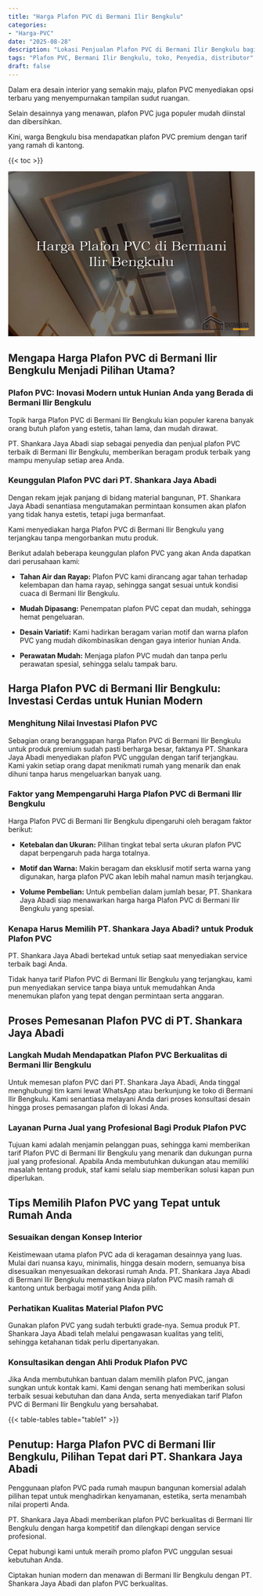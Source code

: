 ```yaml
---
title: "Harga Plafon PVC di Bermani Ilir Bengkulu"
categories: 
- "Harga-PVC"
date: "2025-08-28"
description: "Lokasi Penjualan Plafon PVC di Bermani Ilir Bengkulu bagi tempat tinggal, kantor, dan gerai. Panel terbaik, variasi motif, variasi warna modern, dengan layanan pemasangan ditangani oleh tim ahli serta garansi resmi!|Layanan distribusi Plafon PVC di Bermani Ilir Bengkulu untuk keperluan rumah, office, atau ritel, dengan panel unggulan dan pemasangan oleh teknisi berpengalaman serta garansi resmi.|Alternatif Plafon PVC di Bermani Ilir Bengkulu yang terbukti bagi rumah, kantor, dan gerai, dengan material berkualitas dan penempatan ditangani oleh tenaga ahli ahli dan jaminan resmi.|Distribusi Plafon PVC di Bermani Ilir Bengkulu untuk hunian, office, dan gerai, beserta material terbaik dan pemasangan oleh tenaga ahli berpengalaman, lengkap dengan kepastian resmi.}"
tags: "Plafon PVC, Bermani Ilir Bengkulu, toko, Penyedia, distributor"
draft: false
---
```


Dalam era desain interior yang semakin maju, plafon PVC menyediakan opsi terbaru yang menyempurnakan tampilan sudut ruangan.

Selain desainnya yang menawan, plafon PVC juga populer mudah diinstal dan dibersihkan.

Kini, warga Bengkulu bisa mendapatkan plafon PVC premium dengan tarif yang ramah di kantong.

{{< toc >}}

![Harga Plafon PVC di Bermani Ilir Bengkulu](/images/Harga-PVC/Harga-Plafon-PVC-di-Bermani-Ilir-Bengkulu.png)


## Mengapa Harga Plafon PVC di Bermani Ilir Bengkulu Menjadi Pilihan Utama?

### Plafon PVC: Inovasi Modern untuk Hunian Anda yang Berada di Bermani Ilir Bengkulu

Topik harga Plafon PVC di Bermani Ilir Bengkulu kian populer karena banyak orang butuh plafon yang estetis, tahan lama, dan mudah dirawat.

PT. Shankara Jaya Abadi siap sebagai penyedia dan penjual plafon PVC terbaik di Bermani Ilir Bengkulu, memberikan beragam produk terbaik yang mampu menyulap setiap area Anda.

### Keunggulan Plafon PVC dari PT. Shankara Jaya Abadi

Dengan rekam jejak panjang di bidang material bangunan, PT. Shankara Jaya Abadi senantiasa mengutamakan permintaan konsumen akan plafon yang tidak hanya estetis, tetapi juga bermanfaat.

Kami menyediakan harga Plafon PVC di Bermani Ilir Bengkulu yang terjangkau tanpa mengorbankan mutu produk.

Berikut adalah beberapa keunggulan plafon PVC yang akan Anda dapatkan dari perusahaan kami:

- **Tahan Air dan Rayap:** Plafon PVC kami dirancang agar tahan terhadap kelembapan dan hama rayap, sehingga sangat sesuai untuk kondisi cuaca di Bermani Ilir Bengkulu.

- **Mudah Dipasang:** Penempatan plafon PVC cepat dan mudah, sehingga hemat pengeluaran.

- **Desain Variatif:** Kami hadirkan beragam varian motif dan warna plafon PVC yang mudah dikombinasikan dengan gaya interior hunian Anda.

- **Perawatan Mudah:** Menjaga plafon PVC mudah dan tanpa perlu perawatan spesial, sehingga selalu tampak baru.

## Harga Plafon PVC di Bermani Ilir Bengkulu: Investasi Cerdas untuk Hunian Modern

### Menghitung Nilai Investasi Plafon PVC

Sebagian orang beranggapan harga Plafon PVC di Bermani Ilir Bengkulu untuk produk premium sudah pasti berharga besar, faktanya PT. Shankara Jaya Abadi menyediakan plafon PVC unggulan dengan tarif terjangkau. Kami yakin setiap orang dapat menikmati rumah yang menarik dan enak dihuni tanpa harus mengeluarkan banyak uang.

### Faktor yang Mempengaruhi Harga Plafon PVC di Bermani Ilir Bengkulu

Harga Plafon PVC di Bermani Ilir Bengkulu dipengaruhi oleh beragam faktor berikut:

- **Ketebalan dan Ukuran:** Pilihan tingkat tebal serta ukuran plafon PVC dapat berpengaruh pada harga totalnya.

- **Motif dan Warna:** Makin beragam dan eksklusif motif serta warna yang digunakan, harga plafon PVC akan lebih mahal namun masih terjangkau.

- **Volume Pembelian:** Untuk pembelian dalam jumlah besar, PT. Shankara Jaya Abadi siap menawarkan harga harga Plafon PVC di Bermani Ilir Bengkulu yang spesial.

### Kenapa Harus Memilih PT. Shankara Jaya Abadi? untuk Produk Plafon PVC

PT. Shankara Jaya Abadi bertekad untuk setiap saat menyediakan service terbaik bagi Anda.

Tidak hanya tarif Plafon PVC di Bermani Ilir Bengkulu yang terjangkau, kami pun menyediakan service tanpa biaya untuk memudahkan Anda menemukan plafon yang tepat dengan permintaan serta anggaran.

## Proses Pemesanan Plafon PVC di PT. Shankara Jaya Abadi

### Langkah Mudah Mendapatkan Plafon PVC Berkualitas di Bermani Ilir Bengkulu

Untuk memesan plafon PVC dari PT. Shankara Jaya Abadi, Anda tinggal menghubungi tim kami lewat WhatsApp atau berkunjung ke toko di Bermani Ilir Bengkulu. Kami senantiasa melayani Anda dari proses konsultasi desain hingga proses pemasangan plafon di lokasi Anda.

### Layanan Purna Jual yang Profesional Bagi Produk Plafon PVC

Tujuan kami adalah menjamin pelanggan puas, sehingga kami memberikan tarif Plafon PVC di Bermani Ilir Bengkulu yang menarik dan dukungan purna jual yang profesional. Apabila Anda membutuhkan dukungan atau memiliki masalah tentang produk, staf kami selalu siap memberikan solusi kapan pun diperlukan.

## Tips Memilih Plafon PVC yang Tepat untuk Rumah Anda

### Sesuaikan dengan Konsep Interior

Keistimewaan utama plafon PVC ada di keragaman desainnya yang luas. Mulai dari nuansa kayu, minimalis, hingga desain modern, semuanya bisa disesuaikan menyesuaikan dekorasi rumah Anda. PT. Shankara Jaya Abadi di Bermani Ilir Bengkulu memastikan biaya plafon PVC masih ramah di kantong untuk berbagai motif yang Anda pilih.

### Perhatikan Kualitas Material Plafon PVC

Gunakan plafon PVC yang sudah terbukti grade-nya. Semua produk PT. Shankara Jaya Abadi telah melalui pengawasan kualitas yang teliti, sehingga ketahanan tidak perlu dipertanyakan.

### Konsultasikan dengan Ahli Produk Plafon PVC

Jika Anda membutuhkan bantuan dalam memilih plafon PVC, jangan sungkan untuk kontak kami. Kami dengan senang hati memberikan solusi terbaik sesuai kebutuhan dan dana Anda, serta menyediakan tarif Plafon PVC di Bermani Ilir Bengkulu yang bersahabat.

{{< table-tables table="table1" >}}

## Penutup: Harga Plafon PVC di Bermani Ilir Bengkulu, Pilihan Tepat dari PT. Shankara Jaya Abadi

Penggunaan plafon PVC pada rumah maupun bangunan komersial adalah pilihan tepat untuk menghadirkan kenyamanan, estetika, serta menambah nilai properti Anda.

PT. Shankara Jaya Abadi memberikan plafon PVC berkualitas di Bermani Ilir Bengkulu dengan harga kompetitif dan dilengkapi dengan service profesional.

Cepat hubungi kami untuk meraih promo plafon PVC unggulan sesuai kebutuhan Anda.

Ciptakan hunian modern dan menawan di Bermani Ilir Bengkulu dengan PT. Shankara Jaya Abadi dan plafon PVC berkualitas.